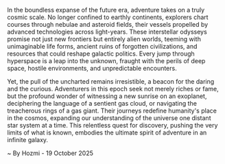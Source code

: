 
In the boundless expanse of the future era, adventure takes on a truly cosmic scale. No longer confined to earthly continents, explorers chart courses through nebulae and asteroid fields, their vessels propelled by advanced technologies across light-years. These interstellar odysseys promise not just new frontiers but entirely alien worlds, teeming with unimaginable life forms, ancient ruins of forgotten civilizations, and resources that could reshape galactic politics. Every jump through hyperspace is a leap into the unknown, fraught with the perils of deep space, hostile environments, and unpredictable encounters.

Yet, the pull of the uncharted remains irresistible, a beacon for the daring and the curious. Adventurers in this epoch seek not merely riches or fame, but the profound wonder of witnessing a new sunrise on an exoplanet, deciphering the language of a sentient gas cloud, or navigating the treacherous rings of a gas giant. Their journeys redefine humanity's place in the cosmos, expanding our understanding of the universe one distant star system at a time. This relentless quest for discovery, pushing the very limits of what is known, embodies the ultimate spirit of adventure in an infinite galaxy.

~ By Hozmi - 19 October 2025
